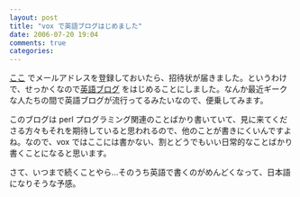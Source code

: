 ```yaml
---
layout: post
title: "vox で英語ブログはじめました"
date: 2006-07-20 19:04
comments: true
categories: 
---
```

<p>
<a class="ext-link" href="http://www.sixapart.com/vox/"><span class="icon"></span>ここ</a> でメールアドレスを登録しておいたら、招待状が届きました。というわけで、せっかくなので<a class="ext-link" href="http://mizzy.vox.com/"><span class="icon"></span>英語ブログ</a> をはじめることにしました。なんか最近ギークな人たちの間で英語ブログが流行ってるみたいなので、便乗してみます。
</p>
<p>
このブログは perl プログラミング関連のことばかり書いていて、見に来てくださる方々もそれを期待していると思われるので、他のことが書きにくいんですよね。なので、vox ではここには書かない、割とどうでもいい日常的なことばかり書くことになると思います。
</p>
<p>
さて、いつまで続くことやら…そのうち英語で書くのがめんどくなって、日本語になりそうな予感。
</p>